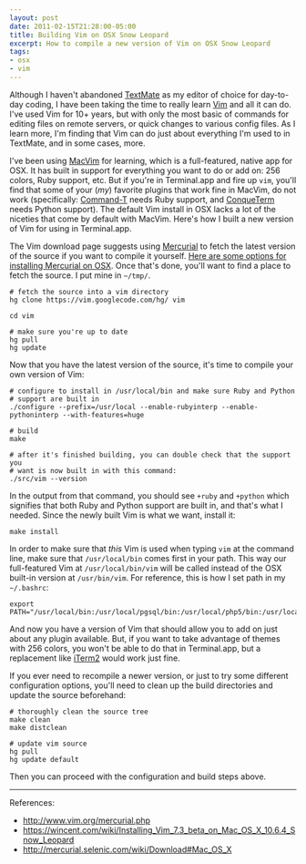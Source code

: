 ```yaml
---
layout: post
date: 2011-02-15T21:28:00-05:00
title: Building Vim on OSX Snow Leopard
excerpt: How to compile a new version of Vim on OSX Snow Leopard
tags:
- osx
- vim
---
```

Although I haven't abandoned [TextMate](http://macromates.com/ "The TextMate homepage") as my editor of choice for day-to-day coding, I have been taking the time to really learn [Vim](http://www.vim.org/ "The Vim homepage") and all it can do. I've used Vim for 10+ years, but with only the most basic of commands for editing files on remote servers, or quick changes to various config files. As I learn more, I'm finding that Vim can do just about everything I'm used to in TextMate, and in some cases, more.

I've been using [MacVim](http://code.google.com/p/macvim/ "The MacVim homepage") for learning, which is a full-featured, native app for OSX. It has built in support for everything you want to do or add on: 256 colors, Ruby support, etc. But if you're in Terminal.app and fire up `vim`, you'll find that some of your (_my_) favorite plugins that work fine in MacVim, do not work (specifically: [Command-T](https://wincent.com/products/command-t "The Command-T homepage") needs Ruby support, and [ConqueTerm](http://code.google.com/p/conque/ "The ConqueTerm homepage") needs Python support). The default Vim install in OSX lacks a lot of the niceties that come by default with MacVim. Here's how I built a new version of Vim for using in Terminal.app.

The Vim download page suggests using [Mercurial](http://mercurial.selenic.com/ "The Mercurial homepage") to fetch the latest version of the source if you want to compile it yourself. [Here are some options for installing Mercurial on OSX](http://mercurial.selenic.com/wiki/Download#Mac_OS_X "Three options for installing Mercurial on OSX"). Once that's done, you'll want to find a place to fetch the source. I put mine in `~/tmp/`.

    # fetch the source into a vim directory
    hg clone https://vim.googlecode.com/hg/ vim

    cd vim

    # make sure you're up to date
    hg pull
    hg update

Now that you have the latest version of the source, it's time to compile your own version of Vim:

    # configure to install in /usr/local/bin and make sure Ruby and Python
    # support are built in
    ./configure --prefix=/usr/local --enable-rubyinterp --enable-pythoninterp --with-features=huge

    # build
    make

    # after it's finished building, you can double check that the support you 
    # want is now built in with this command:
    ./src/vim --version

In the output from that command, you should see `+ruby` and `+python` which signifies that both Ruby and Python support are built in, and that's what I needed. Since the newly built Vim is what we want, install it:

    make install

In order to make sure that _this_ Vim is used when typing `vim` at the command line, make sure that `/usr/local/bin` comes first in your path. This way our full-featured Vim at `/usr/local/bin/vim` will be called instead of the OSX built-in version at `/usr/bin/vim`. For reference, this is how I set path in my `~/.bashrc`:

    export PATH="/usr/local/bin:/usr/local/pgsql/bin:/usr/local/php5/bin:/usr/local/sbin:/usr/local/mysql/bin:$PATH"

And now you have a version of Vim that should allow you to add on just about any plugin available. But, if you want to take advantage of themes with 256 colors, you won't be able to do that in Terminal.app, but a replacement like [iTerm2](http://code.google.com/p/iterm2/ "The iTerm2 homepage") would work just fine.

If you ever need to recompile a newer version, or just to try some different configuration options, you'll need to clean up the build directories and update the source beforehand:

    # thoroughly clean the source tree
    make clean
    make distclean

    # update vim source
    hg pull
    hg update default

Then you can proceed with the configuration and build steps above.

---

References:

* <http://www.vim.org/mercurial.php>
* <https://wincent.com/wiki/Installing_Vim_7.3_beta_on_Mac_OS_X_10.6.4_Snow_Leopard>
* <http://mercurial.selenic.com/wiki/Download#Mac_OS_X>

